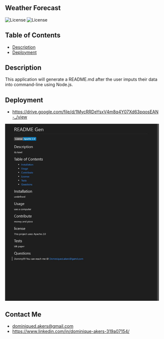 ## Weather Forecast

![License](https://img.shields.io/badge/JavaScript-323330?style=for-the-badge&logo=javascript&logoColor=F7DF1E)
![License](https://img.shields.io/badge/Node.js-339933?style=for-the-badge&logo=nodedotjs&logoColor=white)

## Table of Contents

- [Description](#Description)
- [Deployment](#Deployment)

## Description

This application will generate a README.md after the user imputs their data into command-line using Node.js.

## Deployment

- https://drive.google.com/file/d/1MycRRDeYsxV4m8q4Y07Xd63pqosEAN-_/view

![](/Develop/read-ex.JPG)

## Contact Me

- dominiqued.akers@gmail.com
- https://www.linkedin.com/in/dominique-akers-319a07154/

